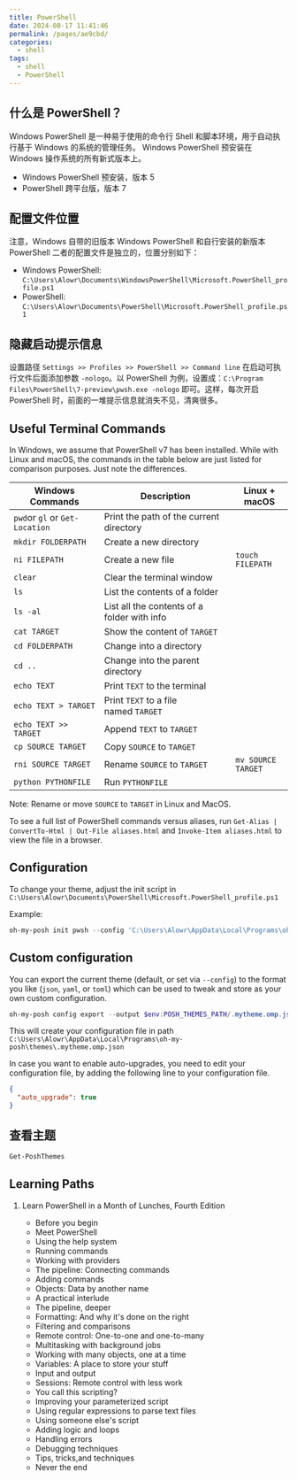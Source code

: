 ```yaml
---
title: PowerShell
date: 2024-08-17 11:41:46
permalink: /pages/ae9cbd/
categories: 
  - shell
tags: 
  - shell
  - PowerShell
---
```


## 什么是 PowerShell？

Windows PowerShell 是一种易于使用的命令行 Shell 和脚本环境，用于自动执行基于 Windows 的系统的管理任务。 Windows PowerShell 预安装在 Windows 操作系统的所有新式版本上。

- Windows PowerShell 预安装，版本 5
- PowerShell 跨平台版，版本 7

## 配置文件位置

注意，Windows 自带的旧版本 Windows PowerShell 和自行安装的新版本 PowerShell 二者的配置文件是独立的，位置分别如下：

- Windows PowerShell: `C:\Users\Alowr\Documents\WindowsPowerShell\Microsoft.PowerShell_profile.ps1`
- PowerShell: `C:\Users\Alowr\Documents\PowerShell\Microsoft.PowerShell_profile.ps1`

## 隐藏启动提示信息

设置路径 `Settings >> Profiles >> PowerShell >> Command line` 在启动可执行文件后面添加参数 `-nologo`。以 PowerShell 为例，设置成：`C:\Program Files\PowerShell\7-preview\pwsh.exe -nologo` 即可。这样，每次开启 PowerShell 时，前面的一堆提示信息就消失不见，清爽很多。

## Useful Terminal Commands

In Windows, we assume that PowerShell v7 has been installed. While with Linux and macOS, the commands in the table below are just listed for comparison purposes. Just note the differences.

| Windows Commands               | Description                                 | Linux + macOS      |
| ------------------------------ | ------------------------------------------- | ------------------ |
| `pwd`or `gl` or `Get-Location` | Print the path of the current directory     |                    |
| `mkdir FOLDERPATH`             | Create a new directory                      |                    |
| `ni FILEPATH`                  | Create a new file                           | `touch FILEPATH`   |
| `clear`                        | Clear the terminal window                   |                    |
| `ls`                           | List the contents of a folder               |                    |
| `ls -al`                       | List all the contents of a folder with info |                    |
| `cat TARGET`                   | Show the content of `TARGET`                |                    |
| `cd FOLDERPATH`                | Change into a directory                     |                    |
| `cd ..`                        | Change into the parent directory            |                    |
| `echo TEXT`                    | Print `TEXT` to the terminal                |                    |
| `echo TEXT > TARGET`           | Print `TEXT` to a file named `TARGET`       |                    |
| `echo TEXT >> TARGET`          | Append `TEXT` to `TARGET`                   |                    |
| `cp SOURCE TARGET`             | Copy `SOURCE` to `TARGET`                   |                    |
| `rni SOURCE TARGET`            | Rename `SOURCE` to `TARGET`                 | `mv SOURCE TARGET` |
| `python PYTHONFILE`            | Run `PYTHONFILE`                            |                    |

Note: Rename or move `SOURCE` to `TARGET` in Linux and MacOS.

To see a full list of PowerShell commands versus aliases, run `Get-Alias | ConvertTo-Html | Out-File aliases.html` and `Invoke-Item aliases.html` to view the file in a browser.

## Configuration

To change your theme, adjust the init script in `C:\Users\Alowr\Documents\PowerShell\Microsoft.PowerShell_profile.ps1`

Example:

```ps1
oh-my-posh init pwsh --config 'C:\Users\Alowr\AppData\Local\Programs\oh-my-posh\themes\jandedobbeleer.omp.json' | Invoke-Expression
```

## Custom configuration

You can export the current theme (default, or set via `--config`) to the format you like (`json`, `yaml`, or `toml`) which can be used to tweak and store as your own custom configuration.

```ps1
oh-my-posh config export --output $env:POSH_THEMES_PATH/.mytheme.omp.json
```

This will create your configuration file in path `C:\Users\Alowr\AppData\Local\Programs\oh-my-posh\themes\.mytheme.omp.json`

In case you want to enable auto-upgrades, you need to edit your configuration file, by adding the following line to your configuration file.

```json
{
  "auto_upgrade": true
}
```

## 查看主题

```ps1
Get-PoshThemes
```

## Learning Paths

1. Learn PowerShell in a Month of Lunches, Fourth Edition

   - Before you begin
   - Meet PowerShell
   - Using the help system
   - Running commands
   - Working with providers
   - The pipeline: Connecting commands
   - Adding commands
   - Objects: Data by another name
   - A practical interlude
   - The pipeline, deeper
   - Formatting: And why it's done on the right
   - Filtering and comparisons
   - Remote control: One-to-one and one-to-many
   - Multitasking with background jobs
   - Working with many objects, one at a time
   - Variables: A place to store your stuff
   - Input and output
   - Sessions: Remote control with less work
   - You call this scripting?
   - Improving your parameterized script
   - Using regular expressions to parse text files
   - Using someone else's script
   - Adding logic and loops
   - Handling errors
   - Debugging techniques
   - Tips, tricks,and techniques
   - Never the end

